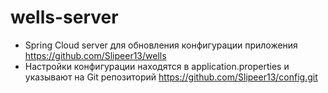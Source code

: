 # wells-server
- Spring Cloud server для обновления конфигурации приложения https://github.com/Slipeer13/wells
- Настройки конфигурации находятся в application.properties и указывают на Git репозиторий https://github.com/Slipeer13/config.git
